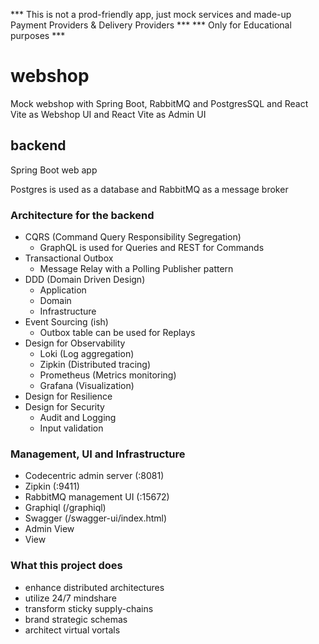 *** This is not a prod-friendly app, just mock services and made-up Payment Providers & Delivery Providers  ***
*** Only for Educational purposes ***

# webshop

Mock webshop with Spring Boot, RabbitMQ and PostgresSQL and React Vite as Webshop UI and React Vite as Admin UI

## backend

Spring Boot web app

Postgres is used as a database and RabbitMQ as a message broker

### Architecture for the backend

- CQRS (Command Query Responsibility Segregation)
    - GraphQL is used for Queries and REST for Commands
- Transactional Outbox
  - Message Relay with a Polling Publisher pattern
- DDD (Domain Driven Design)
    - Application
    - Domain
    - Infrastructure
- Event Sourcing (ish)
    - Outbox table can be used for Replays
- Design for Observability
    - Loki (Log aggregation)
    - Zipkin (Distributed tracing)
    - Prometheus (Metrics monitoring)
    - Grafana (Visualization)
- Design for Resilience
- Design for Security 
  - Audit and Logging
  - Input validation

### Management, UI and Infrastructure

- Codecentric admin server (:8081)
- Zipkin (:9411)
- RabbitMQ management UI (:15672)
- Graphiql (/graphiql)
- Swagger (/swagger-ui/index.html)
- Admin View
- View

### What this project does

- enhance distributed architectures
- utilize 24/7 mindshare
- transform sticky supply-chains
- brand strategic schemas
- architect virtual vortals